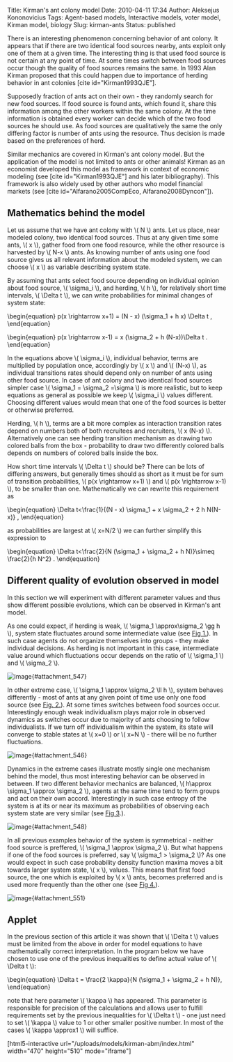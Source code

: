 Title: Kirman's ant colony model
Date: 2010-04-11 17:34
Author: Aleksejus Kononovicius
Tags: Agent-based models, Interactive models, voter model, Kirman model, biology
Slug: kirman-ants
Status: published

There is an interesting phenomenon concerning behavior
of ant colony. It appears that if there are two identical food sources
nearby, ants exploit only one of them at a given time. The interesting
thing is that used food source is not certain at any point of time. At
some times switch between food sources occur though the quality of food
sources remains the same. In 1993 Alan Kirman proposed that this could
happen due to importance of herding behavior in ant colonies \[cite
id="Kirman1993QJE"\].<!--more-->

Supposedly fraction of ants act on their own - they randomly search for
new food sources. If food source is found ants, which found it, share
this information among the other workers within the same colony. At the
time information is obtained every worker can decide which of the two
food sources he should use. As food sources are qualitatively the same
the only differing factor is number of ants using the resource. Thus
decision is made based on the preferences of herd.

Similar mechanics are covered in Kirman's ant colony model. But the
application of the model is not limited to ants or other animals! Kirman
as an economist developed this model as framework in context of economic
modeling (see \[cite id="Kirman1993QJE"\] and his later bibliography).
This framework is also widely used by other authors who model financial
markets (see \[cite id="Alfarano2005CompEco, Alfarano2008Dyncon"\]).

Mathematics behind the model
----------------------------

Let us assume that we have ant colony with \\\(  N \\\) ants. Let us
place, near modeled colony, two identical food sources. Thus at any
given time some ants, \\\(  x \\\), gather food from one food resource,
while the other resource is harvested by \\\(  N-x \\\) ants. As knowing
number of ants using one food source gives us all relevant information
about the modeled system, we can choose \\\(  x \\\) as variable
describing system state.

By assuming that ants select food source depending on individual opinion
about food source, \\\(  \sigma\_i \\\), and herding, \\\(  h \\\), for
relatively short time intervals, \\\(  \Delta t \\\), we can write
probabilities for minimal changes of system state:


\begin{equation}
 p(x \rightarrow x+1) = (N - x) (\sigma\_1 + h x) \Delta t ,
\end{equation}



\begin{equation}
 p(x \rightarrow x-1) = x (\sigma\_2 + h (N-x))\Delta t .
\end{equation}


In the equations above \\\(  \sigma\_i \\\), individual behavior, terms
are multiplied by population once, accordingly by \\\(  x \\\) and
\\\(  (N-x) \\\), as individual transitions rates should depend only on
number of ants using other food source. In case of ant colony and two
identical food sources simpler case \\\(  \sigma\_1 = \sigma\_2 =\sigma \\\) is more realistic, but to keep equations as general as
possible we keep \\\(  \sigma\_i \\\) values different. Choosing
different values would mean that one of the food sources is better or
otherwise preferred.

Herding, \\\(  h \\\), terms are a bit more complex as interaction
transition rates depend on numbers both of both recruitees and
recruiters, \\\(  x (N-x) \\\). Alternatively one can see herding
transition mechanism as drawing two colored balls from the box -
probability to draw two differently colored balls depends on numbers of
colored balls inside the box.

How short time intervals \\\(  \Delta t \\\) should be? There can be
lots of differing answers, but generally times should as short as it
must be for sum of transition probabilities, \\\(  p(x \rightarrow x+1) \\\) and \\\(  p(x \rightarrow x-1) \\\), to be smaller than one.
Mathematically we can rewrite this requirement as


\begin{equation}
 \Delta t&lt;\frac{1}{(N - x) \sigma\_1 + x \sigma\_2 + 2 h N(N-x)} , 
\end{equation}


as probabilities are largest at \\\(  x=N/2 \\\) we can further simplify
this expression to


\begin{equation}
 \Delta t&lt;\frac{2}{N (\sigma\_1 + \sigma\_2 + h N)}\simeq \frac{2}{h N^2} . 
\end{equation}


Different quality of evolution observed in model
------------------------------------------------

In this section we will experiment with different parameter values and
thus show different possible evolutions, which can be observed in
Kirman's ant model.

As one could expect, if herding is weak, \\\(  \sigma\_1 \approx\sigma\_2 \gg h  \\\), system state fluctuates around some intermediate
value (see [Fig 1.](#attachment_547)). In such case agents do not
organize themselves into groups - they make individual decisions. As
herding is not important in this case, intermediate value around which
fluctuations occur depends on the ratio of \\\(  \sigma\_1 \\\) and
\\\(  \sigma\_2 \\\).

![image](/uploads/2010/00.02.en_.png "Weak herding behavior (\\\( h=0.02 \\\),
\\\( \sigma\_1 = \sigma\_2 =1 \\\))."){#attachment_547} 

In other extreme case, \\\(  \sigma\_1 \approx \sigma\_2 \ll h  \\\),
system behaves differently - most of ants at any given point of time use
only one food source (see [Fig. 2.](#attachment_546)). At some times
switches between food sources occur. Interestingly enough weak
individualism plays major role in observed dynamics as switches occur
due to majority of ants choosing to follow individualists. If we turn
off individualism within the system, its state will converge to stable
states at \\\(  x=0 \\\) or \\\(  x=N \\\) - there will be no further
fluctuations.

![image](/uploads/2010/50.00.en_.png "Strong herding behavior (\\\( h=50 \\\),
\\\( \sigma\_1 = \sigma\_2 =1 \\\))."){#attachment_546} 

Dynamics in the extreme cases illustrate mostly single one mechanism
behind the model, thus most interesting behavior can be observed in
between. If two different behavior mechanics are balanced, \\\(  h\approx \sigma\_1 \approx \sigma\_2  \\\), agents at the same time tend
to form groups and act on their own accord. Interestingly in such case
entropy of the system is at its or near its maximum as probabilities
of observing each system state are very similar (see [Fig
3](#attachment_548).).

![image](/uploads/2010/01.00.en_.png "Balanced behavior case (\\\( h=1 \\\),
\\\( \sigma\_1 = \sigma\_2 =1\\\))."){#attachment_548} 

In all previous examples behavior of the system is symmetrical - neither
food source is preffered, \\\(  \sigma\_1 \approx \sigma\_2 \\\). But
what happens if one of the food sources is preferred, say \\\( \sigma\_1 &gt; \sigma\_2 \\\)? As one would expect in such case
probability density function maxima moves a bit towards larger system
state, \\\(  x \\\), values. This means that first food source, the one
which is exploited by \\\(  x \\\) ants, becomes preferred and is used
more frequently than the other one (see [Fig 4.](#attachment_551)).

![image](/uploads/2010/asimetry.en_.png "Asimmetric behavior case (\\\( h=1 \\\),
\\\( \sigma\_1 =1.2 \\\), \\\( \sigma\_2 =0.8 \\\))."){#attachment_551} 

Applet
------

In the previous section of this article it was shown that \\\( \Delta t \\\) values must be limited from the above in order for model
equations to have mathematically correct interpretation. In the program
below we have chosen to use one of the previous inequalities to define
actual value of \\\(  \Delta t \\\):


\begin{equation}
 \Delta t = \frac{2 \kappa}{N (\sigma\_1 + \sigma\_2 + h N)}, 
\end{equation}


note that here parameter \\\(  \kappa \\\) has appeared. This parameter
is responsible for precision of the calculations and allows user to
fulfill requirements set by the previous inequalities for \\\( \Delta t \\\) - one just need to set \\\(  \kappa \\\) value to 1 or other
smaller positive number. In most of the cases \\\(  \kappa \approx1 \\\) will suffice.

[html5-interactive
url="/uploads/models/kirman-abm/index.html"
width="470" height="510" mode="iframe"]
